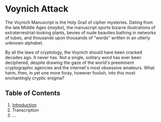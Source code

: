 # Voynich Attack
The Voynich Manuscript is the Holy Grail of cipher mysteries. Dating from the late Middle Ages (*maybe*), the manuscript sports bizarre illustrations of extraterrestrial-looking plants, bevies of nude beauties bathing in networks of tubes, and thousands upon thousands of "words" written in an utterly unknown alphabet. 

By all the laws of cryptology, the Voynich should have been cracked decades ago. It never has. Not a single, solitary word has ever been deciphered, despite drawing the gaze of the world's preeminent cryptographic agencies and the internet's most obsessive amateurs. What harm, then, in yet one more foray, however foolish, into this most enchantingly cryptic enigma?    



## Table of Contents
1. [Introduction](explorations/01_intro/intro.md)
2. Transcription
3. ...

